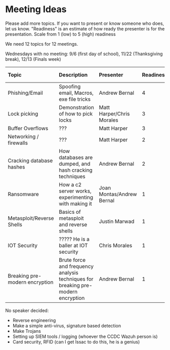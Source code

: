 # Meeting Ideas
Please add more topics. If you want to present or know someone who does, let us know. 
"Readiness" is an estimate of how ready the presenter is for the presentation.
Scale from 1 (low) to 5 (high) readiness

We need 12 topics for 12 meetings. 

Wednesdays with no meeting: 9/6 (first day of school), 11/22 (Thanksgiving break), 12/13 (Finals week)

|Topic|Description|Presenter|Readiness|Confirmed Speaker|
|:---|:---|:----------|:-----------|---------------|
|Phishing/Email|Spoofing email, Macros, exe file tricks|Andrew Bernal|4|Y|
|Lock picking|Demonstration of how to pick locks|Matt Harper/Chris Morales|3|N|
|Buffer Overflows| ??? |Matt Harper|3|Y|
|Networking / firewalls| ??? |Matt Harper|2|Y|
|Cracking database hashes|How databases are dumped, and hash cracking techniques|Andrew Bernal|2|Y|
|Ransomware|How a c2 server works, experimenting with making it|Joan Montas/Andrew Bernal|1|Y|
|Metasploit/Reverse Shells|Basics of metasploit and reverse shells|Justin Marwad|1|N|
|IOT Security| ????? He is a baller at IOT security|Chris Morales|1|N|
|Breaking pre-modern encryption|Brute force and frequency analysis techniques for breaking pre-modern encryption|Andrew Bernal|1|Y|

No speaker decided:

+ Reverse engineering
+ Make a simple anti-virus, signature based detection
+ Make Trojans
+ Setting up SIEM tools / logging (whoever the CCDC Wazuh person is)
+ Card security, RFID (can I get Issac to do this, he is a genius)